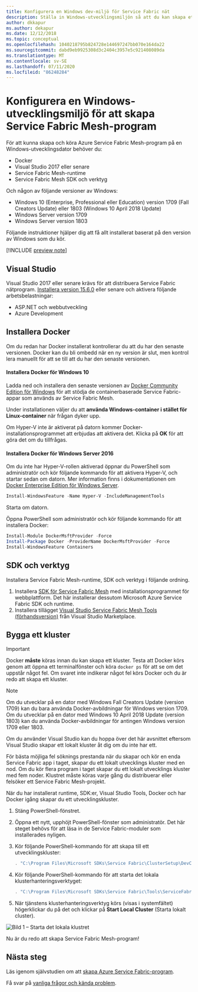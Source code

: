 ```yaml
---
title: Konfigurera en Windows dev-miljö för Service Fabric nät
description: Ställa in Windows-utvecklingsmiljön så att du kan skapa ett Service Fabric Mesh-program och distribuera det till Azure Service Fabric Mesh.
author: dkkapur
ms.author: dekapur
ms.date: 12/12/2018
ms.topic: conceptual
ms.openlocfilehash: 1040218795b824728e144697247bb070e164da22
ms.sourcegitcommit: dabd9eb9925308d3c2404c3957e5c921408089da
ms.translationtype: MT
ms.contentlocale: sv-SE
ms.lasthandoff: 07/11/2020
ms.locfileid: "86248284"
---
```

# <a name="set-up-your-windows-development-environment-to-build-service-fabric-mesh-apps"></a>Konfigurera en Windows-utvecklingsmiljö för att skapa Service Fabric Mesh-program

För att kunna skapa och köra Azure Service Fabric Mesh-program på en Windows-utvecklingsdator behöver du:

* Docker
* Visual Studio 2017 eller senare
* Service Fabric Mesh-runtime
* Service Fabric Mesh SDK och verktyg

Och någon av följande versioner av Windows:

* Windows 10 (Enterprise, Professional eller Education) version 1709 (Fall Creators Update) eller 1803 (Windows 10 April 2018 Update)
* Windows Server version 1709
* Windows Server version 1803

Följande instruktioner hjälper dig att få allt installerat baserat på den version av Windows som du kör.

[!INCLUDE [preview note](./includes/include-preview-note.md)]

## <a name="visual-studio"></a>Visual Studio

Visual Studio 2017 eller senare krävs för att distribuera Service Fabric nätprogram. [Installera version 15.6.0][download-visual-studio] eller senare och aktivera följande arbetsbelastningar:

* ASP.NET och webbutveckling
* Azure Development

## <a name="install-docker"></a>Installera Docker

Om du redan har Docker installerat kontrollerar du att du har den senaste versionen. Docker kan du bli ombedd när en ny version är slut, men kontrol lera manuellt för att se till att du har den senaste versionen.

#### <a name="install-docker-on-windows-10"></a>Installera Docker för Windows 10

Ladda ned och installera den senaste versionen av [Docker Community Edition för Windows][download-docker] för att stödja de containerbaserade Service Fabric-appar som används av Service Fabric Mesh.

Under installationen väljer du att **använda Windows-container i stället för Linux-container** när frågan dyker upp.

Om Hyper-V inte är aktiverat på datorn kommer Docker-installationsprogrammet att erbjudas att aktivera det. Klicka på **OK** för att göra det om du tillfrågas.

#### <a name="install-docker-on-windows-server-2016"></a>Installera Docker för Windows Server 2016

Om du inte har Hyper-V-rollen aktiverad öppnar du PowerShell som administratör och kör följande kommando för att aktivera Hyper-V, och startar sedan om datorn. Mer information finns i dokumentationen om [Docker Enterprise Edition för Windows Server][download-docker-server].

```powershell
Install-WindowsFeature -Name Hyper-V -IncludeManagementTools
```

Starta om datorn.

Öppna PowerShell som administratör och kör följande kommando för att installera Docker:

```powershell
Install-Module DockerMsftProvider -Force
Install-Package Docker -ProviderName DockerMsftProvider -Force
Install-WindowsFeature Containers
```

## <a name="sdk-and-tools"></a>SDK och verktyg

Installera Service Fabric Mesh-runtime, SDK och verktyg i följande ordning.

1. Installera [SDK för Service Fabric Mesh][download-sdkmesh] med installationsprogrammet för webbplattform. Det här installerar dessutom Microsoft Azure Service Fabric SDK och runtime.
2. Installera tillägget [Visual Studio Service Fabric Mesh Tools (förhandsversion)][download-tools] från Visual Studio Marketplace.

## <a name="build-a-cluster"></a>Bygga ett kluster

> [!IMPORTANT]
> Docker **måste** köras innan du kan skapa ett kluster.
> Testa att Docker körs genom att öppna ett terminalfönster och köra `docker ps` för att se om det uppstår något fel. Om svaret inte indikerar något fel körs Docker och du är redo att skapa ett kluster.

> [!Note]
> Om du utvecklar på en dator med Windows Fall Creators Update (version 1709) kan du bara använda Docker-avbildningar för Windows version 1709.
> Om du utvecklar på en dator med Windows 10 April 2018 Update (version 1803) kan du använda Docker-avbildningar för antingen Windows version 1709 eller 1803.

Om du använder Visual Studio kan du hoppa över det här avsnittet eftersom Visual Studio skapar ett lokalt kluster åt dig om du inte har ett.

För bästa möjliga fel söknings prestanda när du skapar och kör en enda Service Fabric app i taget, skapar du ett lokalt utvecklings kluster med en nod. Om du kör flera program i taget skapar du ett lokalt utvecklings kluster med fem noder. Klustret måste köras varje gång du distribuerar eller felsöker ett Service Fabric Mesh-projekt.

När du har installerat runtime, SDK:er, Visual Studio Tools, Docker och har Docker igång skapar du ett utvecklingskluster.

1. Stäng PowerShell-fönstret.
2. Öppna ett nytt, upphöjt PowerShell-fönster som administratör. Det här steget behövs för att läsa in de Service Fabric-moduler som installerades nyligen.
3. Kör följande PowerShell-kommando för att skapa till ett utvecklingskluster:

    ```powershell
    . "C:\Program Files\Microsoft SDKs\Service Fabric\ClusterSetup\DevClusterSetup.ps1" -CreateMeshCluster -CreateOneNodeCluster
    ```
4. Kör följande PowerShell-kommando för att starta det lokala klusterhanteringsverktyget:

    ```powershell
    . "C:\Program Files\Microsoft SDKs\Service Fabric\Tools\ServiceFabricLocalClusterManager\ServiceFabricLocalClusterManager.exe"
    ```
5. När tjänstens klusterhanteringsverktyg körs (visas i systemfältet) högerklickar du på det och klickar på **Start Local Cluster** (Starta lokalt cluster).

![Bild 1 – Starta det lokala klustret](./media/service-fabric-mesh-howto-setup-developer-environment-sdk/start-local-cluster.png)

Nu är du redo att skapa Service Fabric Mesh-program!

## <a name="next-steps"></a>Nästa steg

Läs igenom självstudien om att [skapa Azure Service Fabric-program](service-fabric-mesh-tutorial-create-dotnetcore.md).

Få svar på [vanliga frågor och kända problem](service-fabric-mesh-faq.md).

[azure-cli-install]: /cli/azure/install-azure-cli
[download-docker]: https://store.docker.com/editions/community/docker-ce-desktop-windows
[download-docker-server]: https://docs.docker.com/install/windows/docker-ee/
[download-runtime]: https://aka.ms/sfruntime
[download-sdk]: https://www.microsoft.com/web/handlers/webpi.ashx?command=getinstallerredirect&appid=MicrosoftAzure-ServiceFabric-CoreSDK
[download-sdkmesh]: https://www.microsoft.com/web/handlers/webpi.ashx?command=getinstallerredirect&appid=MicrosoftAzure-ServiceFabric-SDK-Mesh
[download-tools]: https://aka.ms/sfmesh_vs2017tools
[download-visual-studio]: https://www.visualstudio.com/downloads/
